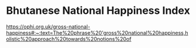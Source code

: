 # Bhutanese National Happiness Index

https://ophi.org.uk/gross-national-happiness#:~:text=The%20phrase%20'gross%20national%20happiness,holistic%20approach%20towards%20notions%20of  